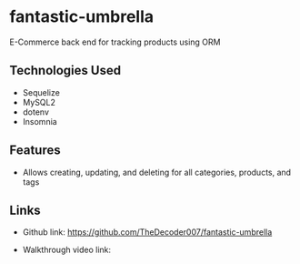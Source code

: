 # fantastic-umbrella

E-Commerce back end for tracking products using ORM

## Technologies Used

- Sequelize
- MySQL2
- dotenv
- Insomnia

## Features

- Allows creating, updating, and deleting for all categories, products, and tags

## Links

- Github link: https://github.com/TheDecoder007/fantastic-umbrella

- Walkthrough video link:

